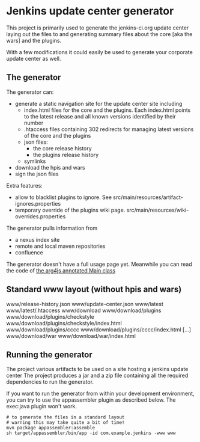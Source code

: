 Jenkins update center generator
===============================

This project is primarily used to generate the jenkins-ci.org update center laying out the files to and generating
summary files about the core [aka the wars] and the plugins.

With a few modifications it could easily be used to generate your corporate update center as well.

The generator
-------------

The generator can:
* generate a static navigation site for the update center site including
    * index.html files for the core and the plugins. Each index.html points to the latest release and all known versions identified by their number
    * .htaccess files containing 302 redirects for managing latest versions of the core and the plugins
    * json files:
        * the core release history
        * the plugins release history
    * symlinks
* download the hpis and wars
* sign the json files

Extra features:
* allow to blacklist plugins to ignore. See src/main/resources/artifact-ignores.properties
* temporary override of the plugins wiki page. src/main/resources/wiki-overrides.properties

The generator pulls information from
* a nexus index site
* remote and local maven repositories
* confluence

The generator doesn't have a full usage page yet. Meanwhile you can read the code
of [the arg4js annotated Main class](blob/master/src/main/java/org/jvnet/hudson/update_center/Main.java "the Main class")

Standard www layout (without hpis and wars)
-------------------------------------------

www/release-history.json
www/update-center.json
www/latest
www/latest/.htaccess
www/download
www/download/plugins
www/download/plugins/checkstyle
www/download/plugins/checkstyle/index.html
www/download/plugins/cccc
www/download/plugins/cccc/index.html
[...]
www/download/war
www/download/war/index.html


Running the generator
---------------------

The project various artifacts to be used on a site hosting a jenkins update center
The project produces a jar and a zip file containing all the required dependencies to run the generator.

If you want to run the generator from within your development environment,
you can try to use the appassembler plugin as described below. The exec:java plugin won't work.

    # to generate the files in a standard layout
    # warning this may take quite a bit of time!
    mvn package appassembler:assemble
    sh target/appassembler/bin/app -id com.example.jenkins -www www